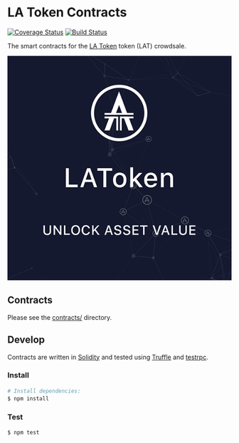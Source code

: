 # LA Token Contracts

[![Coverage Status](https://coveralls.io/repos/github/BlockchainLabsNZ/LAToken-Contracts-Audit/badge.svg?branch=master)](https://coveralls.io/github/BlockchainLabsNZ/LAToken-Contracts-Audit?branch=master) [![Build Status](https://travis-ci.org/BlockchainLabsNZ/LAToken-Contracts-Audit.svg?branch=master)](https://travis-ci.org/BlockchainLabsNZ/LAToken-Contracts-Audit)

The smart contracts for the [LA Token][latoken] token (LAT) crowdsale.

![LA Token](LA_Token.png)

## Contracts

Please see the [contracts/](contracts) directory.

## Develop

Contracts are written in [Solidity][solidity] and tested using [Truffle][truffle] and [testrpc][testrpc].

### Install

```bash
# Install dependencies:
$ npm install
```

### Test
```bash
$ npm test
```

[latoken]: https://latoken.com/

[solidity]: https://solidity.readthedocs.io/en/develop/
[truffle]: http://truffleframework.com/
[testrpc]: https://github.com/ethereumjs/testrpc
